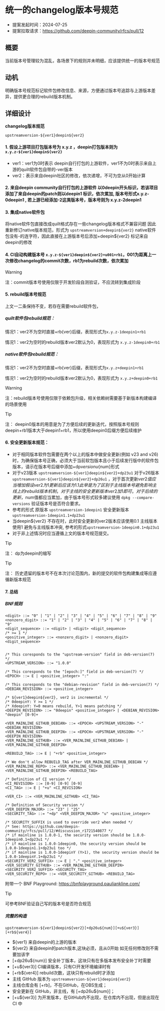 # 统一的changelog版本号规范

- 提案发起时间：2024-07-25
- 提案拉取请求：https://github.com/deepin-community/rfcs/pull/12

## 概要

当前版本号管理较为混乱，各场景下的规则并未明细，应该提供统一的版本号规范

## 动机

明确版本号规范标记软件包修改信息、来源，方便通过版本号追踪与上游版本差异，提供更合理的rebuild版本机制。

## 详细设计

**changelog版本规范**

`upstreamversion-${ver1}deepin${ver2}`

#### 1. 假设上游项目打包版本号为 x.y.z ，deepin打包版本则为 `x.y.z-${ver1}deepin${ver2}` 

- ver1：ver1为0时表示 deepin自行打包的上游软件，ver1不为0时表示来自上游的quilt软件包自带的-ver版本
- ver2：表示来自deepin社区的修改，依次递增，不可为空从0开始计算

#### 2. 来自deepin community自行打包的上游软件 以0deepin开头标识，若该项目添加了来自deepin的patch则以deepin1 标识，依次累加, 版本号形式x.y.z-0deepin1 , 若上游已经添加-2这类版本号，版本号则为 x.y.z-2deepin1

#### 3. 集成native软件包
将native软件包直接改成quilt格式存在一些changelog版本格式不兼容问题
因此重新修订native版本规范，形式为 `upstreamversion+deepin${ver2}`
native软件包没有-的连字符，因此直接在上游版本号后添加+deepin${ver2} 标记来自deepin的修改

#### 4.  CI自动构建版本号 `x.y.z-${ver1}deepin${ver2}+u001+rb1`，001为距离上一次修改changelog的commit次数，rb1为rebuild次数，依次累加
> [!WARNING]
> 注：commit版本号使用仅限于开发阶段自测验证，不应流转到集成阶段

#### 5. rebuild版本号规范
上文一二条保持不变，若存在需要rebuild软件包，

##### quilt软件包rebuild规范：

情况1：ver2不为空时直接+rb{ver}后缀，表现形式为`x.y.z-1deepin1+rb1`

情况1：ver2为空时的rebuild版本ver2默认为0，表现形式为
  `x.y.z-1deepin0+rb1`
  
##### native软件包rebuild规范：

情况1：ver2不为空时直接+rb{ver}后缀，表现形式为`x.y.z+deepin1+rb1`

情况1：ver2为空时的rebuild版本ver2默认为0，表现形式为
  `x.y.z+deepin0+rb1`

> [!WARNING]
> 注：rebuild版本号使用仅限于依赖包升级，相关依赖树需要基于新版本构建编译的场景使用

> [!TIP]
> 注： deepin0版本的用意是为了方便后续的更新迭代，按照版本号规则 deepin+rb1版本大于deepin1+rb1，所以使用deepin0后缀方便后续维护

#### 6. 安全更新版本规范：

- 对于相同版本软件包需要在两个以上的版本中做安全更新(例如 v23 and v26)时，为确保版本号正确，必须大于当前软包版本且小于后续发行版中的软件包版本，请示在版本号后缀中添加+dp${version}u${num}形式
- 对于v23版本 `upstreamversion-${ver1}deepin${ver2}+dp23u1` 对于v26版本 `upstreamversion-${ver1}deepin${ver2}+dp26u1` ，对于首次更新${ver2}值应当增加假设{ver2}为1 更新后应该为1.1此举是为了区别于主线版本号避免影响主线上的rebuild版本机制，对于主线的安全更新版本{ver2}加1即可， 对于后续的更新，$num值都应当累加，由于版本号形式较多建议使用 `dpkg --compare-versions` 验证版本号是否符合要求。
- 参考的形式 原版本 `upstreamversion-1deepin1` 安全更新版本 `upstreamversion-1deepin1.1+dp23u1`
- 当deepin${ver2} 不存在时，此时安全更新的ver2版本应该使用0.1 主线版本使用1 避免与主线版本冲突, 参考的形式`upstreamversion-1deepin0.1+dp23u1`
- 对于非上述情况时应当遵循上文的版本号规范提交。
> [!TIP]
> 注： dp为deepin的缩写

> [!TIP]
> 注： 历史遗留的版本号不在本次讨论范围内，新的提交的软件包构建集成等应遵循新版本规范


#### 7. 总结
##### BNF规则
```
<digit> ::= "0" | "1" | "2" | "3" | "4" | "5" | "6" | "7" | "8" | "9"
<nonzero_digit> ::= "1" | "2" | "3" | "4" | "5" | "6" | "7" | "8" | "9"
<digit_sequence> ::= <digit> | <digit> <digit_sequence>
/* >= 1 */
<positive_integer> ::= <nonzero_digit> | <nonzero_digit> <digit_sequence>


/* This coresponds to the "upstream‐version" field in deb-version(7) */
<UPSTREAM_VERSION> ::= "1.0.0"

/* This coresponds to the "[epoch:]" field in deb-version(7) */
<EPOCH> ::= E | <positive_integer> ":"

/* This coresponds to the "debian‐revision" field in deb-version(7) */
<DEBIAN_REVISION> ::= <positive_integer>

/* ${ver1}deepin${ver2}, ver2 is incremental */
/* 0deepinY: Y >= 1 */
/* XdeepinY: Y=0 means rebuild, Y>1 means patching */
<DEEPIN_REVISION> ::= "0deepin" <positive_integer> | <DEBIAN_REVISION> "deepin" [0-9]+

<VER_MAINLINE_GITHUB_DEBIAN> ::= <EPOCH> <UPSTREAM_VERSION> "-" <DEBIAN_REVISION>
<VER_MAINLINE_GITHUB_DEEPIN> ::= <EPOCH> <UPSTREAM_VERSION> "-" <DEEPIN_REVISION>
<VER_MAINLINE_GITHUB> ::= <VER_MAINLINE_GITHUB_DEBIAN> | <VER_MAINLINE_GITHUB_DEEPIN>

<REBUILD_TAG> ::= E | "+rb" <positive_integer>

/* We don't allow REBUILD_TAG after VER_MAINLINE_GITHUB_DEBIAN */
<VER_MAINLINE_REPO> ::= <VER_MAINLINE_GITHUB_DEBIAN> | <VER_MAINLINE_GITHUB_DEEPIN> <REBUILD_TAG>

/* Definition of CI version */
<CI_REVISION> ::= [0-9] [0-9] [0-9]
<CI_TAG> ::= E | "+u" <CI_REVISION>

<VER_CI> ::= <VER_MAINLINE_GITHUB> <CI_TAG>

/* Definition of Security version */
<VER_DEEPIN_MAJOR> ::= "23" | "25"
<SECURITY_TAG> ::= "+dp" <VER_DEEPIN_MAJOR> "u" <positive_integer>

/* SECURITY_SUFFIX is used to override ver2 when needed */
/* See: https://github.com/deepin-community/rfcs/pull/12/#discussion_r1721540877 */
/* if mainline is 1.0.0-1, the security version should be 1.0.0-1deepin0.1+dp23u1 */
/* if mainline is 1.0.0-1deepin0, the security version should be 1.0.0-1deepin1.1+dp23u1 too */
/* if mainline is 1.0.0-1deepinY (Y>1), the security version should be 1.0.0-1deepinY.1+dp23u1 */
<SECURITY_VER2_SUFFIX> ::= E | "." <positive_integer>
<VER_SECURITY_GITHUB> ::= <VER_MAINLINE_GITHUB_DEEPIN> <SECURITY_VER2_SUFFIX> <SECURITY_TAG>
<VER_SECURITY_REPO> ::= <VER_SECURITY_GITHUB> <REBUILD_TAG>
```

附带一个 BNF Playground: https://bnfplayground.pauliankline.com/

> [!TIP]
> 可参考BNF验证自己写的版本号是否符合规范

##### 完整的构造
`upstreamversion-${ver1}deepin${ver2}[+dp26u${num}][+u${ver3}][+rb${ver4}]`
 - ${ver1} 来自deepin的上游的版本
 - ${ver2} 来自deepin的patch版本,这块必须，且从0开始 如无任何修改则不需要加该字
 - [+dp26u${num}] 安全补丁版本，这块只有在多版本发布安全补丁时需要
 - [+u${ver3}] CI编译版本，只有CI开发环境编译时有
 - [+rb${ver4}] rebuild次数，这块只有rebuild时才添加
 - 主线 GitHub 版本为 `upstreamversion-${ver1}deepin${ver2}`
 - 主线仓库会有 [+rb]，不在GitHub，在OBS生成；
 - 安全更新在 GitHub，非主线，有 [+dp26u${num}]；
 - [+u${ver3}] 为开发版本，在GitHub内不出现，在仓库内不出现，但是出现在 CI 中
